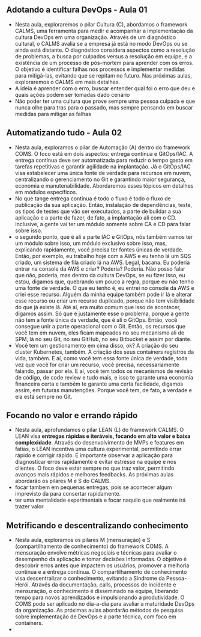 ## Adotando a cultura DevOps - Aula 01
- Nesta aula, exploraremos o pilar Cultura (C), abordamos o framework CALMS, uma ferramenta para medir e acompanhar a implementação da cultura DevOps em uma organização. Através de um diagnóstico cultural, o CALMS avalia se a empresa já está no modo DevOps ou se ainda está distante. O diagnóstico considera aspectos como a resolução de problemas, a busca por culpados versus a resolução em equipe, e a existência de um processo de pós-mortem para aprender com os erros. O objetivo é identificar falhas nos processos e implementar medidas para mitigá-las, evitando que se repitam no futuro. Nas próximas aulas, exploraremos o CALMS em mais detalhes.
- A ideia é aprender com o erro, buscar entender qual foi o erro que deu e quais ações podem ser tomadas dado cenário
- Não poder ter uma cultura que prove sempre uma pessoa culpada e que nunca olhe para tras para o passado, mas sempre pensando em buscar medidas para mitigar as falhas

## Automatizando tudo - Aula 02
- Nesta aula, exploramos o pilar de Automação (A) dentro do framework COMS. O foco está em dois aspectos: entrega contínua e GitOps/IAC. A entrega contínua deve ser automatizada para reduzir o tempo gasto em tarefas repetitivas e garantir agilidade na implantação. Já o GitOps/IAC visa estabelecer uma única fonte de verdade para recursos em nuvem, centralizando o gerenciamento no Git e garantindo maior segurança, economia e manutenabilidade. Abordaremos esses tópicos em detalhes em módulos específicos.
- No que tange entrega contínua é todo o fluxo é todo o fluxo de publicação da sua aplicação. Então, instalação de dependências, teste, os tipos de testes que vão ser executados, a parte de buildar a sua aplicação e a parte de fazer, de fato, a implantação ali com o CD. Inclusive, a gente vai ter um módulo somente sobre CA e CD para falar sobre isso.
- o segundo ponto, que é ali a parte IAC e GitOps, nós também vamos ter um módulo sobre isso, um módulo exclusivo sobre isso, mas, explicando rapidamente, você precisa ter fontes únicas de verdade. Então, por exemplo, eu trabalho hoje com a AWS e eu tenho lá um SQS criado, um sistema de fila criado lá na AWS. Legal, bacana. Eu poderia entrar na console da AWS e criar? Poderia? Poderia. Não posso falar que não, poderia, mas dentro da cultura DevOps, se eu fizer isso, eu estou, digamos que, quebrando um pouco a regra, porque eu não tenho uma fonte de verdade. O que eu tenho é, eu entrei no console da AWS e criei esse recurso. Alguém da minha equipe também pode ir lá e alterar esse recurso ou criar um recurso duplicado, porque não tem visibilidade do que já existe lá. Até aí, era muito comum que isso de acontecer, digamos assim. Só que é justamente esse o problema, porque a gente não tem a fonte única da verdade, que é ali o GitOps. Então, você consegue unir a parte operacional com o Git. Então, os recursos que você tem em nuvem, eles ficam mapeados no seu mecanismo ali de SPM, lá no seu Git, no seu GitHub, no seu Bitbucket e assim por diante.
- Você tem um gestionamento em cima disso, ok? A criação do seu cluster Kubernetes, também. A criação dos seus containers registros da vida, também. E aí, como você tem essa fonte única de verdade, toda vez que você for criar um recurso, você precisa, necessariamente falando, passar por ela. E aí, você tem todos os mecanismos de revisão de código, de code review e tudo mais, e isso te garante uma economia financeira certa e também te garante uma certa facilidade, digamos assim, em futuras manutenções. Porque você tem, de fato, a verdade e ela está sempre no Git.

## Focando no valor e errando rápido
- Nesta aula, aprofundamos o pilar LEAN (L) do framework CALMS. O LEAN visa **entregas rápidas e iteráveis, focando em alto valor e baixa complexidade**. Através do desenvolvimento de MVPs e features em fatias, o LEAN incentiva uma cultura experimental, permitindo errar rápido e corrigir rápido. É importante observar a aplicação para diagnosticar erros rapidamente e evitar estresse na equipe e nos clientes. O foco deve estar sempre no que traz valor, permitindo avanços mais rápidos e melhores feedbacks. As próximas aulas abordarão os pilares M e S do CALMS.
- focar tambem em pequenas entregas, pois se acontecer algum imprevisto da para consertar rapidamente.
- ter uma mentalidade experimentais e focar naquilo que realmente irá trazer valor

## Metrificando e descentralizando conhecimento
- Nesta aula, exploramos os pilares M (mensuração) e S (compartilhamento de conhecimento) do framework COMS. A mensuração envolve métricas negociais e técnicas para avaliar o desempenho da aplicação e tomar decisões informadas. O objetivo é descobrir erros antes que impactem os usuários, promover a melhoria contínua e a entrega contínua. O compartilhamento de conhecimento visa descentralizar o conhecimento, evitando a Síndrome da Pessoa-Herói. Através da documentação, calls, processos de incidente e mensuração, o conhecimento é disseminado na equipe, liberando tempo para novos aprendizados e impulsionando a produtividade. O COMS pode ser aplicado no dia-a-dia para avaliar a maturidade DevOps da organização. As próximas aulas abordarão métodos de pesquisa sobre implementação de DevOps e a parte técnica, com foco em containers.
- 